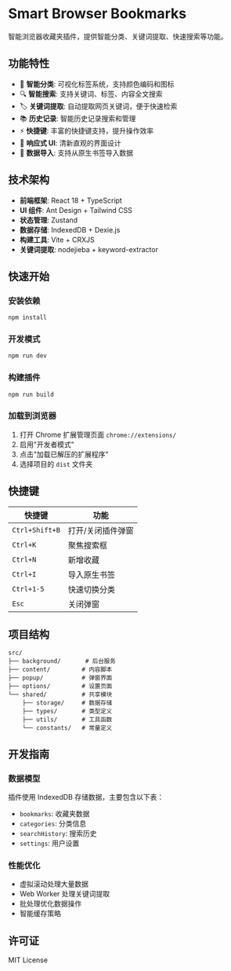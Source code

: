 # Smart Browser Bookmarks

智能浏览器收藏夹插件，提供智能分类、关键词提取、快速搜索等功能。

## 功能特性

- 🎯 **智能分类**: 可视化标签系统，支持颜色编码和图标
- 🔍 **智能搜索**: 支持关键词、标签、内容全文搜索
- 🏷️ **关键词提取**: 自动提取网页关键词，便于快速检索
- 📚 **历史记录**: 智能历史记录搜索和管理
- ⚡ **快捷键**: 丰富的快捷键支持，提升操作效率
- 📱 **响应式 UI**: 清新直观的界面设计
- 🔄 **数据导入**: 支持从原生书签导入数据

## 技术架构

- **前端框架**: React 18 + TypeScript
- **UI 组件**: Ant Design + Tailwind CSS
- **状态管理**: Zustand
- **数据存储**: IndexedDB + Dexie.js
- **构建工具**: Vite + CRXJS
- **关键词提取**: nodejieba + keyword-extractor

## 快速开始

### 安装依赖

```bash
npm install
```

### 开发模式

```bash
npm run dev
```

### 构建插件

```bash
npm run build
```

### 加载到浏览器

1. 打开 Chrome 扩展管理页面 `chrome://extensions/`
2. 启用"开发者模式"
3. 点击"加载已解压的扩展程序"
4. 选择项目的 `dist` 文件夹

## 快捷键

| 快捷键         | 功能              |
| -------------- | ----------------- |
| `Ctrl+Shift+B` | 打开/关闭插件弹窗 |
| `Ctrl+K`       | 聚焦搜索框        |
| `Ctrl+N`       | 新增收藏          |
| `Ctrl+I`       | 导入原生书签      |
| `Ctrl+1-5`     | 快速切换分类      |
| `Esc`          | 关闭弹窗          |

## 项目结构

```
src/
├── background/       # 后台服务
├── content/         # 内容脚本
├── popup/           # 弹窗界面
├── options/         # 设置页面
└── shared/          # 共享模块
    ├── storage/     # 数据存储
    ├── types/       # 类型定义
    ├── utils/       # 工具函数
    └── constants/   # 常量定义
```

## 开发指南

### 数据模型

插件使用 IndexedDB 存储数据，主要包含以下表：

- `bookmarks`: 收藏夹数据
- `categories`: 分类信息
- `searchHistory`: 搜索历史
- `settings`: 用户设置

### 性能优化

- 虚拟滚动处理大量数据
- Web Worker 处理关键词提取
- 批处理优化数据操作
- 智能缓存策略

## 许可证

MIT License
